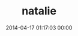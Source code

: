 ---
title: "natalie"
date: 2014-04-17 01:17:03 00:00
permalink: /nataliem
twitter: ""
likes: [2268]
id: 2281
gravatar: "http://www.gravatar.com/avatar/fd41bfc03b81887ff1992ac54ebb8438"
---